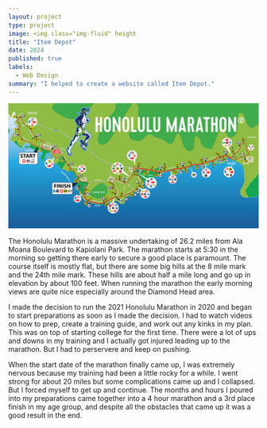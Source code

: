 ```yaml
---
layout: project
type: project
image: <img class="img-fluid" height
title: "Item Depot"
date: 2024
published: true
labels:
  - Web Design
summary: "I helped to create a website called Item Depot."
---
```


<img class="img-fluid" src="../img/300x300-honolulu-marathon-course-map.jpeg">

The Honolulu Marathon is a massive undertaking of 26.2 miles from Ala Moana Boulevard to Kapiolani Park. The marathon starts at 5:30 in the morning so getting there early to secure a good place is paramount. The course itself is mostly flat, but there are some big hills at the 8 mile mark and the 24th mile mark. These hills are about half a mile long and go up in elevation by about 100 feet. When running the marathon the early morning views are quite nice especially around the Diamond Head area. 

I made the decision to run the 2021 Honolulu Marathon in 2020 and began to start preparations as soon as I made the decision. I had to watch videos on how to prep, create a training guide, and work out any kinks in my plan. This was on top of starting college for the first time. There were a lot of ups and downs in my training and I actually got injured leading up to the marathon. But I had to perservere and keep on pushing. 

When the start date of the marathon finally came up, I was extremely nervous because my training had been a little rocky for a while. I went strong for about 20 miles but some complications came up and I collapsed. But I forced myself to get up and continue. The months and hours I poured into my preparations came together into a 4 hour marathon and a 3rd place finish in my age group, and despite all the obstacles that came up it was a good result in the end. 
